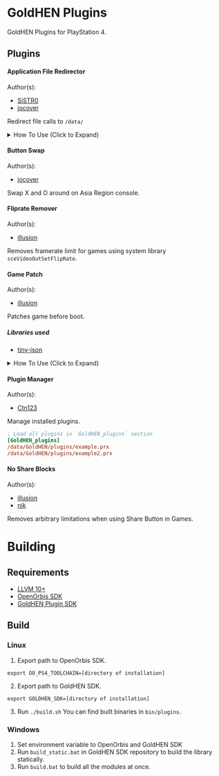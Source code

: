 # GoldHEN Plugins
GoldHEN Plugins for PlayStation 4.

## Plugins
#### Application File Redirector

Author(s):
- [SiSTR0](https://github.com/SiSTR0)
- [jocover](https://github.com/jocover)

Redirect file calls to `/data/`

<details>
<summary>How To Use (Click to Expand)</summary>

- Create a folder in `/data`
  - `/data/GoldHEN/AFR/(title id)/`
- Place files into newly created `(title id)` folder
  - Example for `CUSA00001` `/app0/hello_afr.txt` -> `/data/GoldHEN/AFR/CUSA00001/hello_afr.txt`
- Run your game.

</details>

#### Button Swap

Author(s):
- [jocover](https://github.com/jocover)

Swap X and O around on Asia Region console.

#### Fliprate Remover

Author(s):
- [illusion](https://github.com/illusion0001)

Removes framerate limit for games using system library `sceVideoOutSetFlipRate`.

#### Game Patch

Author(s):
- [illusion](https://github.com/illusion0001)

Patches game before boot.

##### Libraries used

- [tiny-json](https://github.com/rafagafe/tiny-json)

<details>
<summary>How To Use (Click to Expand)</summary>

- Download zip from [GoldHEN_Patch_Repository](https://github.com/GoldHEN/GoldHEN_Patch_Repository/raw/gh-pages/patch1.zip)
- Extract it to `/data/GoldHEN/`
- Patches can be configured via:
  - GoldHEN Patch Settings
  - GoldHEN Cheat Manager
  - Itemzflow Game Manager
- Run your game.

</details>

#### Plugin Manager

Author(s):
- [Ctn123](https://github.com/Ctn123)

Manage installed plugins.

```ini
; Load all plugins in `GoldHEN_plugins` section
[GoldHEN_plugins]
/data/GoldHEN/plugins/example.prx
/data/GoldHEN/plugins/example2.prx
```

#### No Share Blocks

Author(s):
- [illusion](https://github.com/illusion0001)
- [nik](https://github.com/nkrapivin)

Removes arbitrary limitations when using Share Button in Games.

# Building

## Requirements

- [LLVM 10+](https://llvm.org/)
- [OpenOrbis SDK](https://github.com/OpenOrbis/OpenOrbis-PS4-Toolchain)
- [GoldHEN Plugin SDK](https://github.com/GoldHEN/GoldHEN_Plugins_SDK)

## Build

### Linux

1. Export path to OpenOrbis SDK.

```
export OO_PS4_TOOLCHAIN=[directory of installation]
```
2. Export path to GoldHEN SDK.

```
export GOLDHEN_SDK=[directory of installation]
```
3. Run `./build.sh` You can find built binaries in `bin/plugins`.

### Windows

1. Set environment variable to OpenOrbis and GoldHEN SDK
2. Run `build_static.bat` in GoldHEN SDK repository to build the library statically.
3. Run `build.bat` to build all the modules at once.

